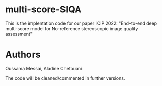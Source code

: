 # multi-score-SIQA

This is the implentation code for our paper ICIP 2022:
"End-to-end deep multi-score model for No-reference stereoscopic image quality assessment"

# Authors
Oussama Messai, Aladine Chetouani

The code will be cleaned/commented in further versions.
